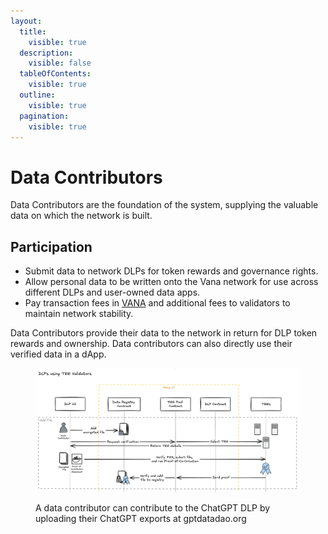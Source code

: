 ```yaml
---
layout:
  title:
    visible: true
  description:
    visible: false
  tableOfContents:
    visible: true
  outline:
    visible: true
  pagination:
    visible: true
---
```


# Data Contributors

Data Contributors are the foundation of the system, supplying the valuable data on which the network is built.&#x20;

## **Participation**

* Submit data to network DLPs for token rewards and governance rights.
* Allow personal data to be written onto the Vana network for use across different DLPs and user-owned data apps.
* Pay transaction fees in [VANA](broken-reference) and additional fees to validators to maintain network stability.

Data Contributors provide their data to the network in return for DLP token rewards and ownership. Data contributors can also directly use their verified data in a dApp.&#x20;

<figure><img src="../../.gitbook/assets/image (9).png" alt=""><figcaption><p>A data contributor can contribute to the ChatGPT DLP by uploading their ChatGPT exports at gptdatadao.org</p></figcaption></figure>

